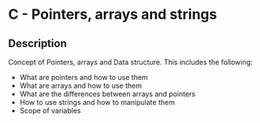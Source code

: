 # C - Pointers, arrays and strings

## Description

Concept of Pointers, arrays and Data structure. This includes the following:
- What are pointers and how to use them
- What are arrays and how to use them
- What are the differences between arrays and pointers
- How to use strings and how to manipulate them
- Scope of variables

